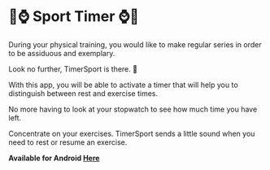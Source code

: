 # :runner::watch: Sport Timer :watch::runner:

During your physical training, you would like to make regular series in order to be assiduous and exemplary.

Look no further, TimerSport is there. :raised_hands:

With this app, you will be able to activate a timer that will help you to distinguish between rest and exercise times.

No more having to look at your stopwatch to see how much time you have left.

Concentrate on your exercises. TimerSport sends a little sound when you need to rest or resume an exercise.

**Available for Android [Here](http://sport-timer.ml/)**
